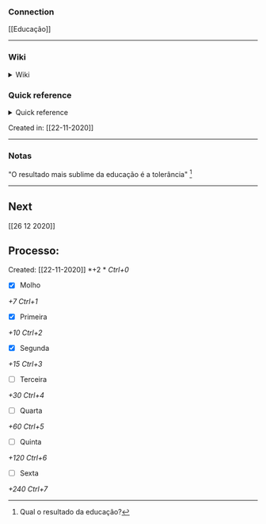 ### Connection

[[Educação]]

---

### Wiki

<details>
	<summary> Wiki </summary>
  <a href="https://www.wikiwand.com/pt/Helen Keller">GO!</a>
</details>

### Quick reference

<details>
	<summary> Quick reference </summary>
	
	  ativista estadunidense sobre educação
</details>

Created in: [[22-11-2020]]

---
### Notas

"O resultado mais sublime da educação é a tolerância" [^1]

[^1]: Qual o resultado da educação?


---

## Next
[[26 12 2020]]
## Processo:
Created: [[22-11-2020]]
*+2 *  *Ctrl+0*
- [x] Molho  

*+7*  *Ctrl+1*

- [x] Primeira 

*+10*  *Ctrl+2*

- [x] Segunda

*+15*  *Ctrl+3*

- [ ] Terceira 

*+30*  *Ctrl+4*

- [ ] Quarta 

*+60*  *Ctrl+5*

- [ ] Quinta 

*+120*  *Ctrl+6*

- [ ] Sexta 

*+240*  *Ctrl+7*
